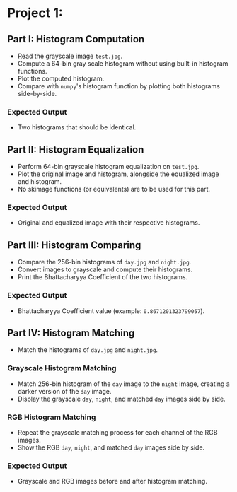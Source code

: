 
# Project 1:




## Part I: Histogram Computation

- Read the grayscale image `test.jpg`.
- Compute a 64-bin gray scale histogram without using built-in histogram functions.
- Plot the computed histogram.
- Compare with `numpy`'s histogram function by plotting both histograms side-by-side.

### Expected Output

- Two histograms that should be identical.

## Part II: Histogram Equalization

- Perform 64-bin grayscale histogram equalization on `test.jpg`.
- Plot the original image and histogram, alongside the equalized image and histogram.
- No skimage functions (or equivalents) are to be used for this part.

### Expected Output

- Original and equalized image with their respective histograms.

## Part III: Histogram Comparing

- Compare the 256-bin histograms of `day.jpg` and `night.jpg`.
- Convert images to grayscale and compute their histograms.
- Print the Bhattacharyya Coefficient of the two histograms.

### Expected Output

- Bhattacharyya Coefficient value (example: `0.8671201323799057`).

## Part IV: Histogram Matching

- Match the histograms of `day.jpg` and `night.jpg`.

### Grayscale Histogram Matching

- Match 256-bin histogram of the `day` image to the `night` image, creating a darker version of the `day` image.
- Display the grayscale `day`, `night`, and matched `day` images side by side.

### RGB Histogram Matching

- Repeat the grayscale matching process for each channel of the RGB images.
- Show the RGB `day`, `night`, and matched `day` images side by side.

### Expected Output

- Grayscale and RGB images before and after histogram matching.




